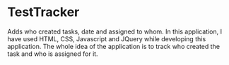 # TestTracker
Adds who created tasks, date and assigned to whom.
In this application, I have used HTML, CSS, Javascript and JQuery while developing this application.
The whole idea of the application is to track who created the task and who is assigned for it.
